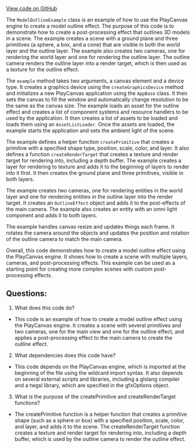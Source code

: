 [View code on GitHub](https://github.com/playcanvas/engine/examples/src/examples/graphics/model-outline.tsx)

The `ModelOutlineExample` class is an example of how to use the PlayCanvas engine to create a model outline effect. The purpose of this code is to demonstrate how to create a post-processing effect that outlines 3D models in a scene. The example creates a scene with a ground plane and three primitives (a sphere, a box, and a cone) that are visible in both the world layer and the outline layer. The example also creates two cameras, one for rendering the world layer and one for rendering the outline layer. The outline camera renders the outline layer into a render target, which is then used as a texture for the outline effect.

The `example` method takes two arguments, a canvas element and a device type. It creates a graphics device using the `createGraphicsDevice` method and initializes a new PlayCanvas application using the `AppBase` class. It then sets the canvas to fill the window and automatically change resolution to be the same as the canvas size. The example loads an asset for the outline effect and creates a list of component systems and resource handlers to be used by the application. It then creates a list of assets to be loaded and loads them using an `AssetListLoader`. Once the assets are loaded, the example starts the application and sets the ambient light of the scene.

The example defines a helper function `createPrimitive` that creates a primitive with a specified shape type, position, scale, color, and layer. It also defines a function `createRenderTarget` that creates a texture and render target for rendering into, including a depth buffer. The example creates a layer for rendering to texture and adds it to the beginning of layers to render into it first. It then creates the ground plane and three primitives, visible in both layers.

The example creates two cameras, one for rendering entities in the world layer and one for rendering entities in the outline layer into the render target. It creates an `OutlineEffect` object and adds it to the post-effects of the main camera. The example also creates an entity with an omni light component and adds it to both layers.

The example handles canvas resize and updates things each frame. It rotates the camera around the objects and updates the position and rotation of the outline camera to match the main camera.

Overall, this code demonstrates how to create a model outline effect using the PlayCanvas engine. It shows how to create a scene with multiple layers, cameras, and post-processing effects. This example can be used as a starting point for creating more complex scenes with custom post-processing effects.
## Questions: 
 1. What does this code do?
- This code is an example of how to create a model outline effect using the PlayCanvas engine. It creates a scene with several primitives and two cameras, one for the main view and one for the outline effect, and applies a post-processing effect to the main camera to create the outline effect.

2. What dependencies does this code have?
- This code depends on the PlayCanvas engine, which is imported at the beginning of the file using the wildcard import syntax. It also depends on several external scripts and libraries, including a glslang compiler and a twgsl library, which are specified in the gfxOptions object.

3. What is the purpose of the createPrimitive and createRenderTarget functions?
- The createPrimitive function is a helper function that creates a primitive shape (such as a sphere or box) with a specified position, scale, color, and layer, and adds it to the scene. The createRenderTarget function creates a texture and render target for rendering into, including a depth buffer, which is used by the outline camera to render the outline effect.